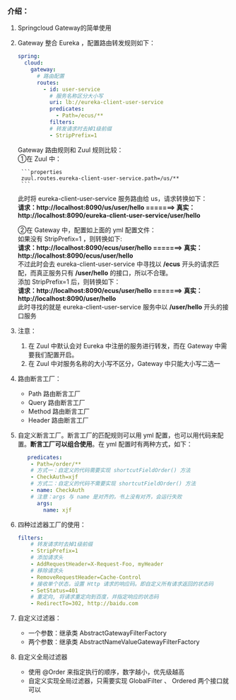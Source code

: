 ### 介绍：
1. Springcloud Gateway的简单使用
2. Gateway 整合 Eureka ，配置路由转发规则如下：
    ```yaml
    spring:
      cloud:
        gateway:
          # 路由配置
          routes:
            - id: user-service
              # 服务名称区分大小写
              uri: lb://eureka-client-user-service
              predicates:
                - Path=/ecus/**
              filters:
              # 转发请求时去掉1级前缀
              - StripPrefix=1
    ```
    Gateway 路由规则和 Zuul 规则比较：<br>
    ①在 Zuul 中：
    
        ```properties
        zuul.routes.eureka-client-user-service.path=/us/**
        ```
    此时将 eureka-client-user-service 服务路由给 us，请求转换如下：<br>
    **请求：http://localhost:8090/us/user/hello =======> 真实：http://localhost:8090/eureka-client-user-service/user/hello**
    
    ②在 Gateway 中，配置如上面的 yml 配置文件：<br>
    如果没有 StripPrefix=1 ，则转换如下:<br>
    **请求：http://localhost:8090/ecus/user/hello =======> 真实：http://localhost:8090/ecus/user/hello** <br>
    不过此时会去 eureka-client-user-service 中寻找以 **/ecus** 开头的请求匹配，而真正服务只有 **/user/hello** 的接口，所以不合理。<br>
    添加 StripPrefix=1 后，则转换如下：<br>
    **请求：http://localhost:8090/ecus/user/hello =======> 真实：http://localhost:8090/user/hello** <br>
    此时寻找的就是 eureka-client-user-service 服务中以 **/user/hello** 开头的接口服务
3. 注意：
    1. 在 Zuul 中默认会对 Eureka 中注册的服务进行转发，而在 Gateway 中需要我们配置开启。
    2. 在 Zuul 中对服务名称的大小写不区分，Gateway 中只能大小写二选一
4. 路由断言工厂：
    - Path 路由断言工厂
    - Query 路由断言工厂
    - Method 路由断言工厂
    - Header 路由断言工厂
5. 自定义断言工厂。断言工厂的匹配规则可以用 yml 配置，也可以用代码来配置。**断言工厂可以组合使用**。在 yml 配置时有两种方式，如下：
    ```yaml
       predicates:
        - Path=/order/**
        # 方式一：自定义的代码需要实现 shortcutFieldOrder() 方法
        - CheckAuth=xjf
        # 方式二：自定义的代码不需要实现 shortcutFieldOrder() 方法
        - name: CheckAuth
        # 注意：args 与 name 是对齐的，书上没有对齐，会运行失败
          args:
            name: xjf
    ```
6. 四种过滤器工厂的使用：
    ```yaml
    filters:
        # 转发请求时去掉1级前缀
        - StripPrefix=1
        # 添加请求头
        - AddRequestHeader=X-Request-Foo, myHeader
        # 移除请求头
        - RemoveRequestHeader=Cache-Control
        # 接收单个状态，设置 Http 请求的响应码。即自定义所有请求返回的状态码
        - SetStatus=401
        # 重定向, 将请求重定向到百度，并指定响应的状态码
        - RedirectTo=302, http://baidu.com
    ```
7. 自定义过滤器：<br>
    - 一个参数：继承类 AbstractGatewayFilterFactory
    - 两个参数：继承类 AbstractNameValueGatewayFilterFactory
8. 自定义全局过滤器
    - 使用 @Order 来指定执行的顺序，数字越小，优先级越高
    - 自定义实现全局过滤器，只需要实现 GlobalFilter 、 Ordered 两个接口就可以


